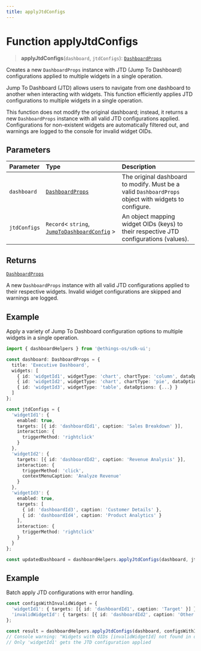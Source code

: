 ```yaml
---
title: applyJtdConfigs
---
```


# Function applyJtdConfigs

> **applyJtdConfigs**(`dashboard`, `jtdConfigs`): [`DashboardProps`](../../../interfaces/interface.DashboardProps.md)

Creates a new `DashboardProps` instance with JTD (Jump To Dashboard) configurations applied to multiple widgets in a single operation.

Jump To Dashboard (JTD) allows users to navigate from one dashboard to another when interacting with widgets.
This function efficiently applies JTD configurations to multiple widgets in a single operation.

This function does not modify the original dashboard; instead, it returns a new `DashboardProps` instance with all valid
JTD configurations applied. Configurations for non-existent widgets are automatically filtered out, and warnings
are logged to the console for invalid widget OIDs.

## Parameters

| Parameter | Type | Description |
| :------ | :------ | :------ |
| `dashboard` | [`DashboardProps`](../../../interfaces/interface.DashboardProps.md) | The original dashboard to modify. Must be a valid `DashboardProps` object with widgets to configure. |
| `jtdConfigs` | `Record`\< `string`, [`JumpToDashboardConfig`](../../../interfaces/interface.JumpToDashboardConfig.md) \> | An object mapping widget OIDs (keys) to their respective JTD configurations (values). |

## Returns

[`DashboardProps`](../../../interfaces/interface.DashboardProps.md)

A new `DashboardProps` instance with all valid JTD configurations applied to their respective widgets. Invalid widget configurations are skipped and warnings are logged.

## Example

Apply a variety of Jump To Dashboard configuration options to multiple widgets in a single operation.
```ts
import { dashboardHelpers } from '@ethings-os/sdk-ui';

const dashboard: DashboardProps = {
  title: 'Executive Dashboard',
  widgets: [
    { id: 'widgetId1', widgetType: 'chart', chartType: 'column', dataOptions: {...} },
    { id: 'widgetId2', widgetType: 'chart', chartType: 'pie', dataOptions: {...} },
    { id: 'widgetId3', widgetType: 'table', dataOptions: {...} }
  ]
};

const jtdConfigs = {
  'widgetId1': {
    enabled: true,
    targets: [{ id: 'dashboardId1', caption: 'Sales Breakdown' }],
    interaction: {
      triggerMethod: 'rightclick'
    }
  },
  'widgetId2': {
    targets: [{ id: 'dashboardId2', caption: 'Revenue Analysis' }],
    interaction: {
      triggerMethod: 'click',
      contextMenuCaption: 'Analyze Revenue'
    }
  },
  'widgetId3': {
    enabled: true,
    targets: [
      { id: 'dashboardId3', caption: 'Customer Details' },
      { id: 'dashboardId4', caption: 'Product Analytics' }
    ],
    interaction: {
      triggerMethod: 'rightclick'
    }
  }
};

const updatedDashboard = dashboardHelpers.applyJtdConfigs(dashboard, jtdConfigs);
```

## Example

Batch apply JTD configurations with error handling.
```ts
const configsWithInvalidWidget = {
  'widgetId1': { targets: [{ id: 'dashboardId1', caption: 'Target' }] },
  'invalidWidgetId': { targets: [{ id: 'dashboardId2', caption: 'Other' }] } // Will be filtered out
};

const result = dashboardHelpers.applyJtdConfigs(dashboard, configsWithInvalidWidget);
// Console warning: "Widgets with OIDs [invalidWidgetId] not found in dashboard..."
// Only 'widgetId1' gets the JTD configuration applied
```
